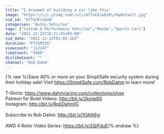 ```yaml
---
title: "I dreamed of building a car like this"
image: "https:\/\/i.ytimg.com\/vi\/m77uCKJuEo8\/hqdefault.jpg"
vid_id: "m77uCKJuEo8"
categories: "Autos-Vehicles"
tags: ["Custom & Performance Vehicles","Mazda","Sports Cars"]
date: "2021-12-23T16:21:01+03:00"
vid_date: "2021-12-22T01:03:16Z"
duration: "PT25M15S"
viewcount: "112247"
likeCount: "5988"
dislikeCount: ""
channel: "Rob Dahm"
---
```

{% raw %}Save 40% or more on your SimpliSafe security system during their holiday sale! Visit <a rel="nofollow" target="blank" href="https://SimpliSafe.com/RobDahm">https://SimpliSafe.com/RobDahm</a> to learn more!<br /><br />T-Shirts: <a rel="nofollow" target="blank" href="https://www.dahmracing.com/collections/shop">https://www.dahmracing.com/collections/shop</a><br />Patreon for Build Videos: <a rel="nofollow" target="blank" href="http://bit.ly/2koiw8G">http://bit.ly/2koiw8G</a><br />Instagram: <a rel="nofollow" target="blank" href="http://bit.ly/RobDahmIG">http://bit.ly/RobDahmIG</a><br /><br />Subscribe to Rob Dahm: <a rel="nofollow" target="blank" href="http://bit.ly/1OAN9yi">http://bit.ly/1OAN9yi</a><br /><br />AWD 4 Rotor Video Series: <a rel="nofollow" target="blank" href="https://bit.ly/2QiFduE">https://bit.ly/2QiFduE</a>{% endraw %}
